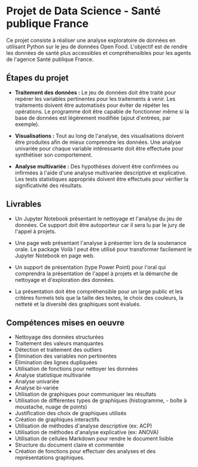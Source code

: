 # Projet de Data Science - Santé publique France
Ce projet consiste à réaliser une analyse exploratoire de données en utilisant Python sur le jeu de données Open Food. L'objectif est de rendre les données de santé plus accessibles et compréhensibles pour les agents de l'agence Santé publique France.

## Étapes du projet
- **Traitement des données :** Le jeu de données doit être traité pour repérer les variables pertinentes pour les traitements à venir. Les traitements doivent être automatisés pour éviter de répéter les opérations. Le programme doit être capable de fonctionner même si la base de données est légèrement modifiée (ajout d'entrées, par exemple).

- **Visualisations :** Tout au long de l'analyse, des visualisations doivent être produites afin de mieux comprendre les données. Une analyse univariée pour chaque variable intéressante doit être effectuée pour synthétiser son comportement.

- **Analyse multivariée :** Des hypothèses doivent être confirmées ou infirmées à l'aide d'une analyse multivariée descriptive et explicative. Les tests statistiques appropriés doivent être effectués pour vérifier la significativité des résultats.

## Livrables

- Un Jupyter Notebook présentant le nettoyage et l'analyse du jeu de données. Ce support doit être autoporteur car il sera lu par le jury de l'appel à projets.

- Une page web présentant l'analyse à présenter lors de la soutenance orale. Le package Voilà ! peut être utilisé pour transformer facilement le Jupyter Notebook en page web.

- Un support de présentation (type Power Point) pour l'oral qui comprendra la présentation de l'appel à projets et la démarche de nettoyage et d'exploration des données.

- La présentation doit être compréhensible pour un large public et les critères formels tels que la taille des textes, le choix des couleurs, la netteté et la diversité des graphiques sont évalués.
  
## Compétences mises en oeuvre 
- Nettoyage des données structurées
- Traitement des valeurs manquantes
- Détection et traitement des outliers
- Élimination des variables non pertinentes
- Élimination des lignes dupliquées
- Utilisation de fonctions pour nettoyer les données
- Analyse statistique multivariée
- Analyse univariée
- Analyse bi-variée
- Utilisation de graphiques pour communiquer les résultats
- Utilisation de différentes types de graphiques (histogramme, - boîte à moustache, nuage de points)
- Justification des choix de graphiques utilisés
- Création de graphiques interactifs
- Utilisation de méthodes d'analyse descriptive (ex: ACP)
- Utilisation de méthodes d'analyse explicative (ex: ANOVA)
- Utilisation de cellules Markdown pour rendre le document lisible
- Structure du document claire et commentée
- Création de fonctions pour effectuer des analyses et des représentations graphiques.